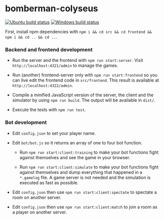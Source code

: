 # bomberman-colyseus

[![Ubuntu build status](https://travis-ci.org/asimmon/bomberman-colyseus.svg?branch=master)](https://travis-ci.org/asimmon/bomberman-colyseus)
[![Windows build status](https://ci.appveyor.com/api/projects/status/github/asimmon/bomberman-colyseus?svg=true&branch=master)](https://ci.appveyor.com/project/asimmon/bomberman-colyseus)

First, install npm dependencies with `npm i && cd src && cd frontend && npm i && cd .. && cd ..`.

### Backend and frontend development

- Run the server and the frontend with `npm run start:server`. Visit `http://localhost:4321/admin` to manage the games.

- Run (another) frontend-server only with `npm run start:frontend` so you can live edit the frontend code in `src/frontend`. This result is available at `http://localhost:4322/admin`.

- Compile a minified JavaScript version of the server, the client and the simulator by using `npm run build`. The output will be available in `dist/`.

- Execute the tests with `npm run test`.

### Bot development

- Edit `config.json` to set your player name.

- Edit `bot/bot.js` so it returns an array of one to four bot function.

  - Run `npm run start:client:training` to make your bot functions fight against themselves and see the game in your browser.

  - Run `npm run start:client:simulate` to make your bot functions fight against themselves and dump everything that happened in a `*.gamelog` file. A game server is not needed and the simulation is executed as fast as possible.

- Edit `config.json` then use `npm run start:client:spectate` to spectate a room on another server.

- Edit `config.json` then use `npm run start:client:match` to join a room as a player on another server.
